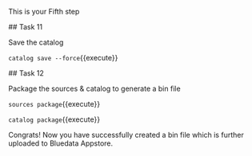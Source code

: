 This is your Fifth step

## Task 11

Save the catalog

`catalog save --force`{{execute}}


## Task 12

Package the sources & catalog to generate a bin file

`sources package`{{execute}}

`catalog package`{{execute}}

Congrats! Now you have successfully created a bin file which is further uploaded to Bluedata Appstore.